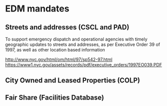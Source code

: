 # **EDM mandates**

## Streets and addresses (CSCL and PAD)
To support emergency dispatch and operational agencies with timely geographic updates to streets and addresses, as per Executive Order 39 of 1997, as well as other location based information

http://www.nyc.gov/html/om/html/97/sp542-97.html
https://www1.nyc.gov/assets/records/pdf/executive_orders/1997EO039.PDF

## City Owned and Leased Properties (COLP)

## Fair Share (Facilities Database)
